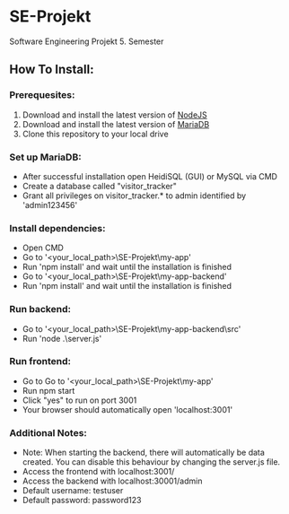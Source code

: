 # SE-Projekt
Software Engineering Projekt 5. Semester 

## How To Install:

### Prerequesites:

1. Download and install the latest version of [NodeJS](https://nodejs.org/en/download/)
2. Download and install the latest version of [MariaDB](https://downloads.mariadb.org/)
3. Clone this repository to your local drive

### Set up MariaDB:

- After successful installation open HeidiSQL (GUI) or MySQL via CMD
- Create a database called "visitor_tracker"
- Grant all privileges on visitor_tracker.* to admin identified by 'admin123456'

### Install dependencies:

- Open CMD
- Go to '<your_local_path>\SE-Projekt\my-app'
- Run 'npm install' and wait until the installation is finished
- Go to '<your_local_path>\SE-Projekt\my-app-backend\'
- Run 'npm install' and wait until the installation is finished

### Run backend:

- Go to '<your_local_path>\SE-Projekt\my-app-backend\src'
- Run 'node .\server.js'

### Run frontend:

- Go to Go to '<your_local_path>\SE-Projekt\my-app\'
- Run npm start
- Click "yes" to run on port 3001
- Your browser should automatically open 'localhost:3001'

### Additional Notes:

- Note: When starting the backend, there will automatically be data created. You can disable this behaviour by changing the server.js file.
- Access the frontend with localhost:3001/
- Access the backend with localhost:30001/admin
- Default username: testuser
- Default password: password123

